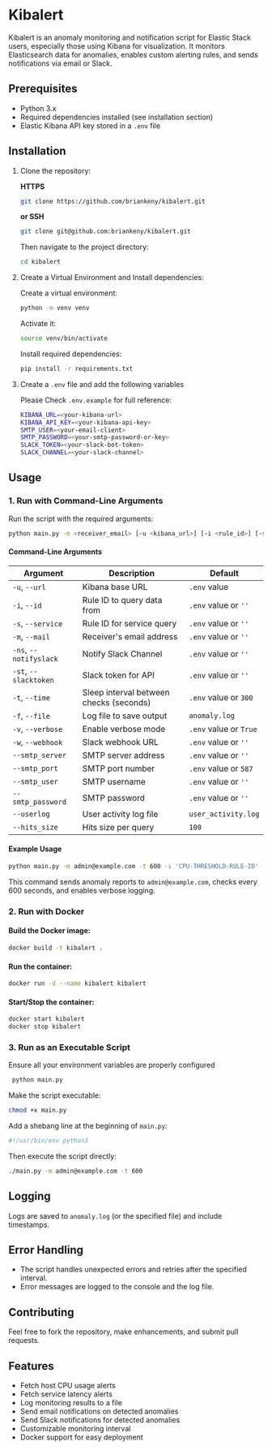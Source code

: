 # Kibalert
Kibalert is an anomaly monitoring and notification script for Elastic Stack users, especially those using Kibana for visualization. It monitors Elasticsearch data for anomalies, enables custom alerting rules, and sends notifications via email or Slack.

## Prerequisites
- Python 3.x
- Required dependencies installed (see installation section)
- Elastic Kibana API key stored in a `.env` file

## Installation
1. Clone the repository:
   
   **HTTPS**
   ```bash
   git clone https://github.com/briankeny/kibalert.git
   ```
   
   **or SSH**
   ```bash
   git clone git@github.com:briankeny/kibalert.git
   ```
   
   Then navigate to the project directory:
   ```bash
   cd kibalert
   ```

2. Create a Virtual Environment and Install dependencies:
   
   Create a virtual environment:
   ```bash
   python -m venv venv
   ```
   
   Activate it:
   ```bash
   source venv/bin/activate
   ```  
   
   Install required dependencies:
   ```bash
   pip install -r requirements.txt
   ```

3. Create a `.env` file and add the following variables 

   Please Check `.env.example` for full reference:
   
   ```bash
   KIBANA_URL=<your-kibana-url>
   KIBANA_API_KEY=<your-kibana-api-key>
   SMTP_USER=<your-email-client>
   SMTP_PASSWORD=<your-smtp-password-or-key>
   SLACK_TOKEN=<your-slack-bot-token>
   SLACK_CHANNEL=<your-slack-channel>
   ```

## Usage
### 1. Run with Command-Line Arguments
Run the script with the required arguments:
```bash
python main.py -m <receiver_email> [-u <kibana_url>] [-i <rule_id>] [-s <service_id>] [-t <interval>] [-f <log_file>] [-v]
```

#### Command-Line Arguments
| Argument  | Description  | Default  |
|-----------|-------------|----------|
| `-u`, `--url`  | Kibana base URL  | `.env` value |
| `-i`, `--id`  | Rule ID to query data from  | `.env` value or `''` |
| `-s`, `--service`  | Rule ID for service query  | `.env` value or `''` |
| `-m`, `--mail`  | Receiver's email address  | `.env` value or `''` |
| `-ns`, `--notifyslack`  | Notify Slack Channel  | `.env` value or `''` |
| `-st`, `--slacktoken`  | Slack token for API  | `.env` value or `''` |
| `-t`, `--time`  | Sleep interval between checks (seconds)  | `.env` value or `300` |
| `-f`, `--file`  | Log file to save output  | `anomaly.log` |
| `-v`, `--verbose`  | Enable verbose mode  | `.env` value or `True` |
| `-w`, `--webhook`  | Slack webhook URL  | `.env` value or `''` |
| `--smtp_server`  | SMTP server address  | `.env` value or `''` |
| `--smtp_port`  | SMTP port number  | `.env` value or `587` |
| `--smtp_user`  | SMTP username  | `.env` value or `''` |
| `--smtp_password`  | SMTP password  | `.env` value or `''` |
| `--userlog`  | User activity log file  | `user_activity.log` |
| `--hits_size`  | Hits size per query  | `100` |

#### Example Usage
```bash
python main.py -m admin@example.com -t 600 -i 'CPU-THRESHOLD-RULE-ID' -s 'SERVICE-RULE-ID' -v
```
This command sends anomaly reports to `admin@example.com`, checks every 600 seconds, and enables verbose logging.

### 2. Run with Docker
#### Build the Docker image:
```bash
docker build -t kibalert .
```

#### Run the container:
```bash
docker run -d --name kibalert kibalert
```

#### Start/Stop the container:
```bash
docker start kibalert
docker stop kibalert
```

### 3. Run as an Executable Script
Ensure all your environment variables are properly configured

```bash
 python main.py
```

Make the script executable:
```bash
chmod +x main.py
```

Add a shebang line at the beginning of `main.py`:
```python
#!/usr/bin/env python3
```
Then execute the script directly:
```bash
./main.py -m admin@example.com -t 600
```

## Logging
Logs are saved to `anomaly.log` (or the specified file) and include timestamps.

## Error Handling
- The script handles unexpected errors and retries after the specified interval.
- Error messages are logged to the console and the log file.

## Contributing
Feel free to fork the repository, make enhancements, and submit pull requests.

## Features
- Fetch host CPU usage alerts
- Fetch service latency alerts
- Log monitoring results to a file
- Send email notifications on detected anomalies
- Send Slack notifications for detected anomalies
- Customizable monitoring interval
- Docker support for easy deployment